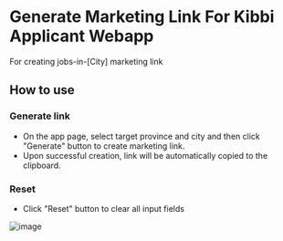 # Generate Marketing Link For Kibbi Applicant Webapp

For creating jobs-in-[City] marketing link

## How to use

### Generate link

- On the app page, select target province and city and then click "Generate" button to create marketing link.
- Upon successful creation, link will be automatically copied to the clipboard.

### Reset

- Click "Reset" button to clear all input fields

![image](https://user-images.githubusercontent.com/38929940/203450883-56e11e76-3483-4ae0-8c91-ec3c527a0032.png)
